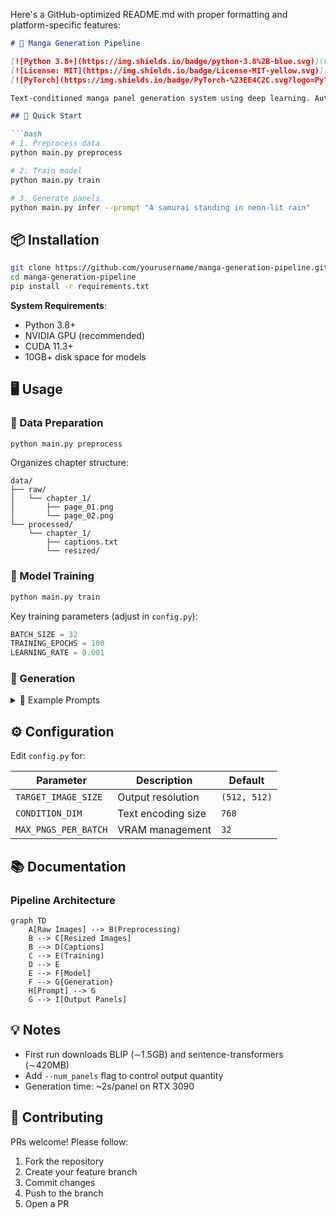 Here's a GitHub-optimized README.md with proper formatting and platform-specific features:

```markdown
# 🎨 Manga Generation Pipeline

[![Python 3.8+](https://img.shields.io/badge/python-3.8%2B-blue.svg)](https://www.python.org/downloads/)
[![License: MIT](https://img.shields.io/badge/License-MIT-yellow.svg)](https://opensource.org/licenses/MIT)
[![PyTorch](https://img.shields.io/badge/PyTorch-%23EE4C2C.svg?logo=PyTorch&logoColor=white)](https://pytorch.org/)

Text-conditioned manga panel generation system using deep learning. Automatically processes chapters, trains generation models, and creates new content from prompts.

## 🚀 Quick Start

```bash
# 1. Preprocess data
python main.py preprocess

# 2. Train model
python main.py train

# 3. Generate panels
python main.py infer --prompt "A samurai standing in neon-lit rain"
```

## 📦 Installation

```bash
git clone https://github.com/yourusername/manga-generation-pipeline.git
cd manga-generation-pipeline
pip install -r requirements.txt
```

**System Requirements**:
- Python 3.8+
- NVIDIA GPU (recommended)
- CUDA 11.3+
- 10GB+ disk space for models

## 🖥️ Usage

### 📂 Data Preparation
```bash
python main.py preprocess
```
Organizes chapter structure:
```
data/
├── raw/
│   └── chapter_1/
│       ├── page_01.png
│       └── page_02.png
└── processed/
    └── chapter_1/
        ├── captions.txt
        └── resized/
```

### 🧠 Model Training
```bash
python main.py train
```
Key training parameters (adjust in `config.py`):
```python
BATCH_SIZE = 32
TRAINING_EPOCHS = 100
LEARNING_RATE = 0.001
```

### 🎨 Generation
<details>
<summary>📌 Example Prompts</summary>

```bash
# Action scenes
python main.py infer --prompt "Explosive mecha battle in ruined city"

# Atmosphere
python main.py infer --prompt "Lonely figure in foggy graveyard at dusk"

# Character focus
python main.py infer --prompt "Close-up of cyborg's glowing red eye"
```
</details>

## ⚙️ Configuration
Edit `config.py` for:

| Parameter | Description | Default |
|-----------|-------------|---------|
| `TARGET_IMAGE_SIZE` | Output resolution | `(512, 512)` |
| `CONDITION_DIM` | Text encoding size | `768` |
| `MAX_PNGS_PER_BATCH` | VRAM management | `32` |

## 📚 Documentation

### Pipeline Architecture
```mermaid
graph TD
    A[Raw Images] --> B(Preprocessing)
    B --> C[Resized Images]
    B --> D[Captions]
    C --> E(Training)
    D --> E
    E --> F[Model]
    F --> G{Generation}
    H[Prompt] --> G
    G --> I[Output Panels]
```

## 💡 Notes
- First run downloads BLIP (∼1.5GB) and sentence-transformers (∼420MB)
- Add `--num_panels` flag to control output quantity
- Generation time: ~2s/panel on RTX 3090

## 🤝 Contributing
PRs welcome! Please follow:
1. Fork the repository
2. Create your feature branch
3. Commit changes
4. Push to the branch
5. Open a PR
